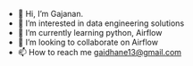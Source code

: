 - 👋 Hi, I’m Gajanan. 
- 👀 I’m interested in data engineering solutions
- 🌱 I’m currently learning python, Airflow
- 💞️ I’m looking to collaborate on Airflow
- 📫 How to reach me gaidhane13@gmail.com

<!---
GBG13/GBG13 is a ✨ special ✨ repository because its `README.md` (this file) appears on your GitHub profile.
You can click the Preview link to take a look at your changes.
--->
